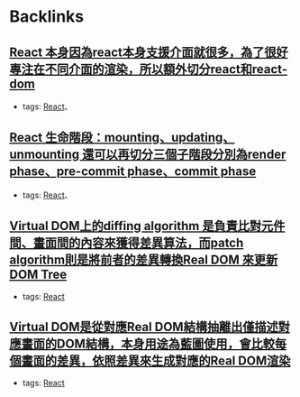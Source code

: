 
# Backlinks
## [React 本身因為react本身支援介面就很多，為了很好專注在不同介面的渲染，所以額外切分react和react-dom](<React 本身因為react本身支援介面就很多，為了很好專注在不同介面的渲染，所以額外切分react和react-dom.md>)
- tags: [React](<React.md>)、

## [React 生命階段：mounting、updating、unmounting 還可以再切分三個子階段分別為render phase、pre-commit phase、commit phase](<React 生命階段：mounting、updating、unmounting 還可以再切分三個子階段分別為render phase、pre-commit phase、commit phase.md>)
- tags: [React](<React.md>)、

## [Virtual DOM上的diffing algorithm 是負責比對元件間、畫面間的內容來獲得差異算法，而patch algorithm則是將前者的差異轉換Real DOM 來更新DOM Tree](<Virtual DOM上的diffing algorithm 是負責比對元件間、畫面間的內容來獲得差異算法，而patch algorithm則是將前者的差異轉換Real DOM 來更新DOM Tree.md>)
- tags: [React](<React.md>)

## [Virtual DOM是從對應Real DOM結構抽離出僅描述對應畫面的DOM結構，本身用途為藍圖使用，會比較每個畫面的差異，依照差異來生成對應的Real DOM渲染](<Virtual DOM是從對應Real DOM結構抽離出僅描述對應畫面的DOM結構，本身用途為藍圖使用，會比較每個畫面的差異，依照差異來生成對應的Real DOM渲染.md>)
- tags: [React](<React.md>)

